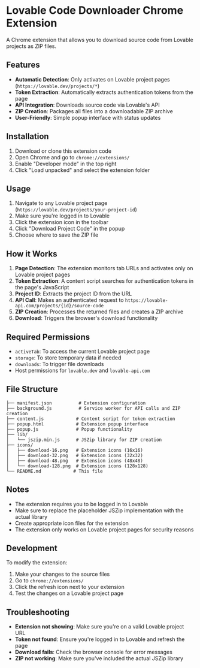 
# Lovable Code Downloader Chrome Extension

A Chrome extension that allows you to download source code from Lovable projects as ZIP files.

## Features

- **Automatic Detection**: Only activates on Lovable project pages (`https://lovable.dev/projects/*`)
- **Token Extraction**: Automatically extracts authentication tokens from the page
- **API Integration**: Downloads source code via Lovable's API
- **ZIP Creation**: Packages all files into a downloadable ZIP archive
- **User-Friendly**: Simple popup interface with status updates

## Installation

1. Download or clone this extension code
2. Open Chrome and go to `chrome://extensions/`
3. Enable "Developer mode" in the top right
4. Click "Load unpacked" and select the extension folder

## Usage

1. Navigate to any Lovable project page (`https://lovable.dev/projects/your-project-id`)
2. Make sure you're logged in to Lovable
3. Click the extension icon in the toolbar
4. Click "Download Project Code" in the popup
5. Choose where to save the ZIP file

## How it Works

1. **Page Detection**: The extension monitors tab URLs and activates only on Lovable project pages
2. **Token Extraction**: A content script searches for authentication tokens in the page's JavaScript
3. **Project ID**: Extracts the project ID from the URL
4. **API Call**: Makes an authenticated request to `https://lovable-api.com/projects/{id}/source-code`
5. **ZIP Creation**: Processes the returned files and creates a ZIP archive
6. **Download**: Triggers the browser's download functionality

## Required Permissions

- `activeTab`: To access the current Lovable project page
- `storage`: To store temporary data if needed
- `downloads`: To trigger file downloads
- Host permissions for `lovable.dev` and `lovable-api.com`

## File Structure

```
├── manifest.json          # Extension configuration
├── background.js          # Service worker for API calls and ZIP creation
├── content.js            # Content script for token extraction
├── popup.html            # Extension popup interface
├── popup.js              # Popup functionality
├── lib/
│   └── jszip.min.js      # JSZip library for ZIP creation
├── icons/
│   ├── download-16.png   # Extension icons (16x16)
│   ├── download-32.png   # Extension icons (32x32)  
│   ├── download-48.png   # Extension icons (48x48)
│   └── download-128.png  # Extension icons (128x128)
└── README.md            # This file
```

## Notes

- The extension requires you to be logged in to Lovable
- Make sure to replace the placeholder JSZip implementation with the actual library
- Create appropriate icon files for the extension
- The extension only works on Lovable project pages for security reasons

## Development

To modify the extension:

1. Make your changes to the source files
2. Go to `chrome://extensions/`
3. Click the refresh icon next to your extension
4. Test the changes on a Lovable project page

## Troubleshooting

- **Extension not showing**: Make sure you're on a valid Lovable project URL
- **Token not found**: Ensure you're logged in to Lovable and refresh the page
- **Download fails**: Check the browser console for error messages
- **ZIP not working**: Make sure you've included the actual JSZip library

